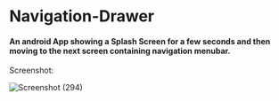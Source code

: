 # Navigation-Drawer
<h4> An android App showing a Splash Screen for a few seconds and then moving to the next screen containing navigation menubar. </h4>

Screenshot:

![Screenshot (294)](https://github.com/SumaitaB/Navigation-Drawer/assets/51522304/e4f8c101-6be5-471e-83ea-3eef6aee2069)

